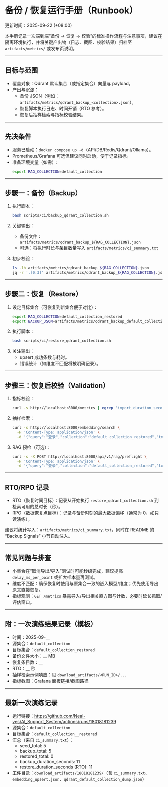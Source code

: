 # 备份 / 恢复运行手册（Runbook）

更新时间：2025-09-22 (+08:00)

本手册记录一次端到端“备份 → 恢复 → 校验”的标准操作流程与注意事项，建议在隔离环境执行，并将关键产出物（日志、截图、校验结果）归档至 `artifacts/metrics/` 或发布页说明。

---

## 目标与范围
- 覆盖对象：Qdrant 默认集合（或指定集合）向量与 payload。
- 产出与沉淀：
  - 备份 JSON（例如：`artifacts/metrics/qdrant_backup_<collection>.json`）。
  - 恢复脚本执行日志、时间开销（RTO 参考）。
  - 恢复后抽样检索与指标校验结果。

---

## 先决条件
- 服务已启动：`docker compose up -d`（API/DB/Redis/Qdrant/Ollama）。
- Prometheus/Grafana 可选但建议同时启动，便于记录指标。
- 准备环境变量（如需）：
  ```bash
  export RAG_COLLECTION=default_collection
  ```

---

## 步骤一：备份（Backup）
1. 执行脚本：
   ```bash
   bash scripts/ci/backup_qdrant_collection.sh
   ```
2. 关键输出：
   - 备份文件：`artifacts/metrics/qdrant_backup_${RAG_COLLECTION}.json`
   - 可选：将执行时长与条目数量写入 `artifacts/metrics/ci_summary.txt`

3. 初步校验：
   ```bash
   ls -lh artifacts/metrics/qdrant_backup_${RAG_COLLECTION}.json
   jq -r '.[0:3]' artifacts/metrics/qdrant_backup_${RAG_COLLECTION}.json | wc -l
   ```

---

## 步骤二：恢复（Restore）
1. 设定目标集合（可恢复到新集合便于对比）：
   ```bash
   export RAG_COLLECTION=default_collection_restored
   export BACKUP_JSON=artifacts/metrics/qdrant_backup_default_collection.json
   ```
2. 执行脚本：
   ```bash
   bash scripts/ci/restore_qdrant_collection.sh
   ```
3. 关注输出：
   - upsert 成功条数与耗时。
   - 错误统计（如维度不匹配将被明确记录）。

---

## 步骤三：恢复后校验（Validation）
1. 指标校验：
   ```bash
   curl -s http://localhost:8000/metrics | egrep 'import_duration_seconds|import_rows_total|import_batches_total|import_skipped_total' | head
   ```
2. 抽样检索：
   ```bash
   curl -s http://localhost:8000/embedding/search \
     -H 'Content-Type: application/json' \
     -d '{"query":"登录","collection":"default_collection_restored","top_k":3}' | jq .
   ```
3. RAG 预检（可选）：
   ```bash
   curl -s -X POST http://localhost:8000/api/v1/rag/preflight \
     -H 'Content-Type: application/json' \
     -d '{"query":"登录","collection":"default_collection_restored","top_k":3}' | jq .
   ```

---

## RTO/RPO 记录
- RTO（恢复时间目标）：记录从开始执行 `restore_qdrant_collection.sh` 到检索可用的总时长（秒）。
- RPO（数据恢复点目标）：记录与备份时刻的最大数据偏移（通常为 0，如只读演练）。

建议将统计写入：`artifacts/metrics/ci_summary.txt`，同时在 README 的 “Backup Signals” 小节自动注入。

---

## 常见问题与排查
- 小集合在“取消导出/导入”测试时可能秒级完成，建议提高 `delay_ms_per_point` 或扩大样本量再测试。
- 维度不匹配：确保恢复时使用与原集合一致的嵌入模型/维度；优先使用导出原文直接恢复。
- 指标观测：`GET /metrics` 暴露导入/导出相关直方图与计数，必要时延长抓取/评估窗口。

---

## 附：一次演练结果记录（模板）
- 时间：2025-09-__
- 源集合：`default_collection`
- 目标集合：`default_collection_restored`
- 备份文件大小：__ MB
- 恢复条目数：__
- RTO：__ 秒
- 抽样检索示例响应：见 `download_artifacts/<RUN_ID>/...`
- 指标截图：Grafana 面板链接/截图路径

---

## 最新一次演练记录
- 运行链接：https://github.com/Neal-yes/AI_Support_System/actions/runs/18018181239
- 源集合：`default_collection`
- 目标集合：`default_collection__restored`
- 汇总（来自 `ci_summary.txt`）：
  - seed_total: 5
  - backup_total: 5
  - restored_total: 0
  - backup_duration_seconds: 11
  - restore_duration_seconds (RTO): 11
- 工件目录：`download_artifacts/18018181239/`（含 `ci_summary.txt`、`embedding_upsert.json`、`qdrant_default_collection_dump.json`）
